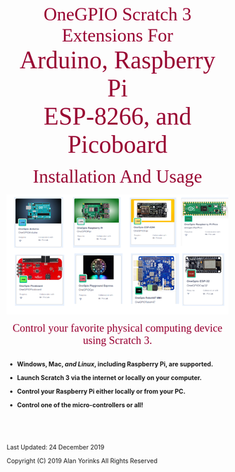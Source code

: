 
<div style="text-align:center;color:#990033; font-family:times, serif; font-size:3.0em">OneGPIO Scratch 3 Extensions For</div>

<div style="text-align:center;color:#990033; font-family:times, serif; font-size:4.0em">Arduino, Raspberry Pi </div>
<div style="text-align:center;color:#990033; font-family:times, serif; font-size:4.0em">ESP-8266, and Picoboard</div>
<br>
<div style="text-align:center;color:#990033; font-family:times, serif; font-size:3.0em">Installation And Usage</div>

<br>
<img src ="images/extensions.png">
 
<p align="center"></p>

<div style="text-align:center;color:#990033; font-family:times, serif; font-size:1.75em">Control your favorite physical computing device using Scratch 3.</div>
<br>

* **Windows, Mac, ***and Linux***, including Raspberry Pi, are
  supported.**

*  **Launch Scratch 3 via the internet or locally on your computer.**

* **Control your Raspberry Pi either locally or from your PC.**

* **Control one of the micro-controllers or all!**

<br>
<br>
<br>


Last Updated: 24 December 2019

Copyright (C) 2019 Alan Yorinks All Rights Reserved

